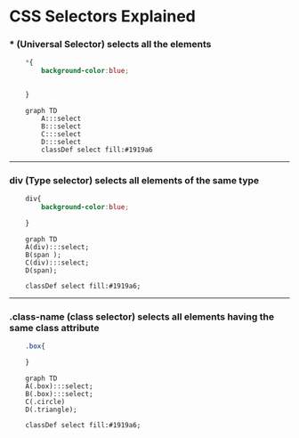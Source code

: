 # CSS Selectors Explained

### * (Universal Selector) selects all the elements 
```css
    *{
        background-color:blue;


    }
```
```mermaid
    graph TD
        A:::select
        B:::select
        C:::select
        D:::select
        classDef select fill:#1919a6

```

***

### div (Type selector) selects all elements of the same type
```css
    div{
        background-color:blue;

    }
```
```mermaid
    graph TD
    A(div):::select;
    B(span );
    C(div):::select;
    D(span);

    classDef select fill:#1919a6;

```

***

### .class-name (class selector) selects all elements having the same class attribute
```css
    .box{

    }

```
```mermaid
    graph TD
    A(.box):::select;
    B(.box):::select;
    C(.circle)
    D(.triangle);

    classDef select fill:#1919a6;
```



